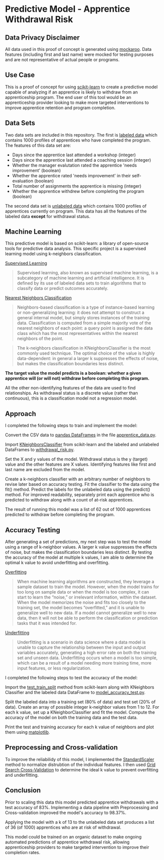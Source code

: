 # Predictive Model - Apprentice Withdrawal Risk 

## Data Privacy Disclaimer
All data used in this proof of concept is generated using [mockaroo](https://www.mockaroo.com/). Data features (including first and last name) were mocked for testing purposes and are not representative of actual people or programs.

## Use Case
This is a proof of concept for using [scikit-learn](https://scikit-learn.org/stable/index.html) to create a predictive model capable of analyzing if an apprentice is likely to withdraw from an apprenticeship program. The end user of this tool would be an apprenticeship provider looking to make more targeted interventions to improve apprentice retention and program completion.

## Data Sets
Two data sets are included in this repository. The first is [labeled data](/labeled_data3.csv) which contains 1000 profiles of apprentices who have completed the program. The features of this data set are:
* Days since the apprentice last attended a workshop (integer)
* Days since the apprentice last attended a coaching session (integer)
* Whether the manager evalutation rated the apprentice 'needs improvement' (boolean)
* Whether the apprentice rated 'needs improvement' in their self-evaluation (boolean)
* Total number of assignments the apprentice is missing (integer)
* Whether the apprentice withdrew before completing the program (boolean)

The second data set is [unlabeled data](/unlabeled_data3.csv) which contains 1000 profiles of apprentices currently on program. This data has all the features of the labeled data **except** for withdrawal status.

## Machine Learning
This predictive model is based on scikit-learn: a library of open-source tools for predictive data analysis. This specific project is a supervised learning model using k-neighbors classification.

[Supervised Learning](https://www.ibm.com/topics/supervised-learning)

> Supervised learning, also known as supervised machine learning, is a subcategory of machine learning and artificial intelligence. It is defined by its use of labeled data sets to train algorithms that to classify data or predict outcomes accurately.

[Nearest Neighbors Classification](https://scikit-learn.org/stable/modules/neighbors.html#classification)

> Neighbors-based classification is a type of instance-based learning or non-generalizing learning: it does not attempt to construct a general internal model, but simply stores instances of the training data. Classification is computed from a simple majority vote of the nearest neighbors of each point: a query point is assigned the data class which has the most representatives within the nearest neighbors of the point.

> The k-neighbors classification in KNeighborsClassifier is the most commonly used technique. The optimal choice of the value is highly data-dependent: in general a larger k suppresses the effects of noise, but makes the classification boundaries less distinct.

**The target value the model predicts is a boolean: whether a given apprentice will (or will not) withdraw before completing this program.**

All the other non-identifying features of the data are used to find relationships. As withdrawal status is a discrete value (rather than continuous), this is a classification model not a regression model.

## Approach
I completed the following steps to train and implement the model:

Convert the CSV data to [pandas DataFrames](https://pandas.pydata.org/docs/user_guide/dsintro.html#dataframe) in the file [apprentice_data.py](/apprentice_data.py).

Import [KNeighborsClassifier](https://scikit-learn.org/stable/modules/generated/sklearn.neighbors.KNeighborsClassifier.html#kneighborsclassifier) from scikit-learn and the labeled and unlabeled DataFrames to [withdrawal_risk.py](/withdrawal_risk.py).

Set the X and y values of the model. Withdrawal status is the y (target) value and the other features are X values. Identifying features like first and last name are excluded from the model.

Create a k-neighbors classifier with an arbitrary number of neighbors to revise later based on accuracy testing. Fit the classifier to the data using the fit() method. Predict the labels for the unlabeled data using the predict() method. For improved readability, separately print each apprentice who is predicted to withdraw along with a count of at-risk apprentices.

The result of running this model was a list of 62 out of 1000 apprentices predicted to withdraw before completing the program.

## Accuracy Testing
After generating a set of predictions, my next step was to test the model using a range of k-neighbor values. A larger k value suppresses the effects of noise, but makes the classification boundaries less distinct. By testing the accuracy of the model at multiple k values, I am able to determine the optimal k value to avoid underfitting and overfitting.

[Overfitting](https://www.ibm.com/topics/overfitting)

> When machine learning algorithms are constructed, they leverage a sample dataset to train the model. However, when the model trains for too long on sample data or when the model is too complex, it can start to learn the “noise,” or irrelevant information, within the dataset. When the model memorizes the noise and fits too closely to the training set, the model becomes “overfitted,” and it is unable to generalize well to new data. If a model cannot generalize well to new data, then it will not be able to perform the classification or prediction tasks that it was intended for.

[Underfitting](https://www.ibm.com/topics/underfitting)
> Underfitting is a scenario in data science where a data model is unable to capture the relationship between the input and output variables accurately, generating a high error rate on both the training set and unseen data.
> Underfitting occurs when a model is too simple, which can be a result of a model needing more training time, more input features, or less regularization.

I completed the following steps to test the accuracy of the model:

Import the [test_train_split](https://scikit-learn.org/stable/modules/generated/sklearn.model_selection.train_test_split.html) method from scikit-learn along with KNeighbors Classifier and the labeled data DataFrame to [model_accuracy_test.py](/model_accuracy_testing.py).

Split the labeled data into a training set (80% of data) and test set (20% of data). Create an array of possible integer k-neighbor values from 1 to 12. For each k value, set up a KNeighborClassifier and fit the model. Compute the accuracy of the model on both the training data and the test data.

Print the test and training accuracy for each k value of neighbors and plot them using [matplotlib](https://matplotlib.org/3.5.3/api/_as_gen/matplotlib.pyplot.html).

## Preprocessing and Cross-validation
To improve the reliabilidy of this model, I implemented the [StandardScaler](https://scikit-learn.org/stable/modules/generated/sklearn.preprocessing.StandardScaler.html) method to normalize distrubtion of the individual features. I then used [Grid Search Cross-Validation](https://scikit-learn.org/stable/modules/generated/sklearn.model_selection.GridSearchCV.html) to determine the ideal k value to prevent overfitting and underfitting.

## Conclusion
Prior to scaling this data this model predicted apprentice withdrawals with a test accuracy of 83%.  Implementing a data pipeline with Preprocessing and Cross-validation improved the model's accuracy to 98.37%.

Applying the model with a k of 13 to the unlabeled data set produces a list of 36 (of 1000) apprentices who are at risk of withdrawal.

This model could be trained on an organic dataset to make ongoing automated predictions of apprentice withdrawal risk, allowing apprenticeship providers to make targeted intervention to improve their completion rates.
